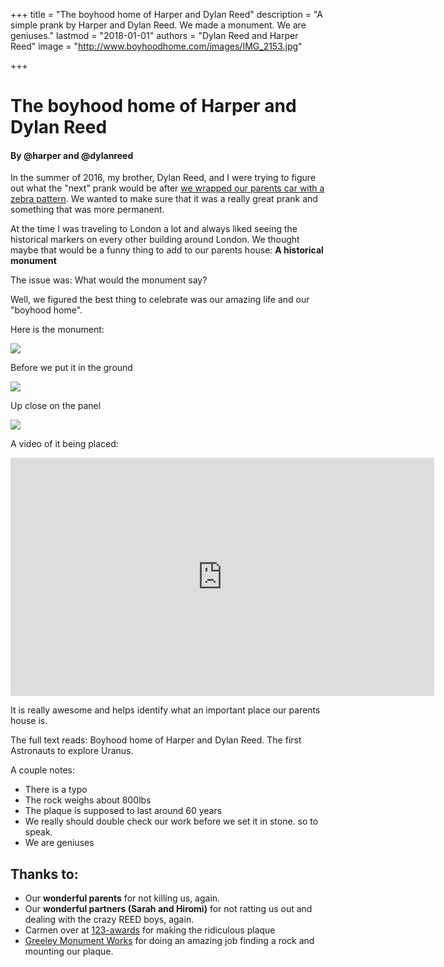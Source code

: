 +++
title = "The boyhood home of Harper and Dylan Reed"
description = "A simple prank by Harper and Dylan Reed. We made a monument. We are geniuses."
lastmod = "2018-01-01"
authors = "Dylan Reed and Harper Reed"
image = "http://www.boyhoodhome.com/images/IMG_2153.jpg"


+++

# The boyhood home of Harper and Dylan Reed

#### By @harper and @dylanreed

In the summer of 2016, my brother, Dylan Reed, and I were trying to figure out what the "next" prank would be after [we wrapped our parents car with a zebra pattern](http://zebraprank.com). We wanted to make sure that it was a really great prank and something that was more permanent. 

At the time I was traveling to London a lot and always liked seeing the historical markers on every other building around London. We thought maybe that would be a funny thing to add to our parents house: **A historical monument**

The issue was: What would the monument say? 

Well, we figured the best thing to celebrate was our amazing life and our "boyhood home".

Here is the monument:  

<img src="/images/IMG_2153.jpg" class="img-responsive center-block" />

Before we put it in the ground

<img src="/images/IMG_2150.JPG" class="img-responsive center-block" />

Up close on the panel

<img src="/images/IMG_2154.jpg" class="img-responsive center-block" />

A video of it being placed:

<iframe width="678" height="381" src="https://www.youtube-nocookie.com/embed/Ge7DeCK7xek?rel=0" frameborder="0" allow="autoplay; encrypted-media" allowfullscreen></iframe>

It is really awesome and helps identify what an important place our parents house is. 

The full text reads: Boyhood home of Harper and Dylan Reed. The first Astronauts to explore Uranus. 

A couple notes: 

* There is a typo
* The rock weighs about 800lbs
* The plaque is supposed to last around 60 years
* We really should double check our work before we set it in stone. so to speak. 
* We are geniuses


## Thanks to:

* Our **wonderful parents** for not killing us, again.
* Our **wonderful partners (Sarah and Hiromi)** for not ratting us out and dealing with the crazy REED boys, again.
* Carmen over at [123-awards](123-awards.com) for making the ridiculous plaque
* [Greeley Monument Works](http://greeleymonumentworks.com/) for doing an amazing job finding a rock and mounting our plaque.
